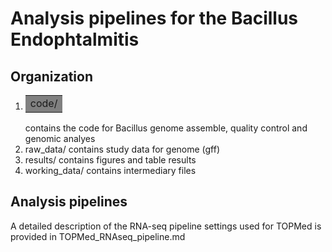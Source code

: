 # Analysis pipelines for the Bacillus Endophtalmitis

## Organization
1. <table><tr><td bgcolor=grey>code/</td></tr></table> contains the code for Bacillus genome assemble, quality control and genomic analyes  
2. raw_data/ contains study data for genome (gff)
3. results/ contains figures and table results 
4. working_data/ contains intermediary files  

## Analysis pipelines
A detailed description of the RNA-seq pipeline settings used for TOPMed is provided in TOPMed_RNAseq_pipeline.md
